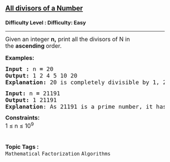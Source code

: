<h2><a href="https://www.geeksforgeeks.org/problems/all-divisors-of-a-number/1?page=3&difficulty=Easy&status=unsolved&sortBy=submissions">All divisors of a Number</a></h2><h3>Difficulty Level : Difficulty: Easy</h3><hr><div class="problems_problem_content__Xm_eO"><p><span style="font-size: 18px;">Given an integer <strong>n,</strong>&nbsp;print all the divisors of N in the&nbsp;<strong>ascending </strong>order.</span><br>&nbsp;<br><span style="font-size: 18px;"><strong>Examples:</strong></span></p>
<pre><span style="font-size: 18px;"><strong>Input : </strong>n<strong> = </strong>20
<strong>Output: </strong>1 2 4 5 10 20
<strong>Explanation: </strong>20 is completely divisible by 1, 2, 4, 5, 10 and 20.
</span></pre>
<pre><span style="font-size: 18px;"><strong>Input: </strong>n<strong> = </strong>21191</span><span style="font-size: 18px;">
<strong>Output: </strong>1 21191
<strong>Explanation</strong>: As 21191 is a prime number, it has only 2 factors(1 and the number itself).</span></pre>
<p><span style="font-size: 18px;"><strong>Constraints:</strong><br>1 ≤ n ≤ 10<sup>9</sup></span></p></div><br><p><span style=font-size:18px><strong>Topic Tags : </strong><br><code>Mathematical</code>&nbsp;<code>Factorization</code>&nbsp;<code>Algorithms</code>&nbsp;